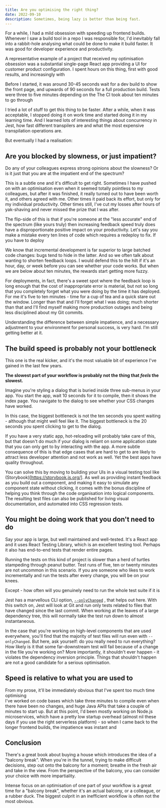 ```yaml
---
title: Are you optimising the right thing?
date: 2022-09-10
description: Sometimes, being lazy is better than being fast.
---
```


For a while, I had a mild obsession with speeding up frontend builds. Whenever I saw a build tool in a repo I was responsible for, I'd inevitably fall into a rabbit-hole analysing what could be done to make it build faster. It was good for developer experience and productivity.

A representative example of a project that received my optimisation obsession was a substantial single-page React app providing a UI for customer product configuration. I spent hours on this thing, first with good results, and increasingly with 

Before I started, it was around 30-45 seconds wait for a dev build to show the front page, and upwards of 90 seconds for a full production build. Tests were three to five minutes depending on the The CI took about ten minutes to go through 

I tried a lot of stuff to get this thing to be faster. After a while, when it was acceptable, I stopped doing it on work time and started doing it in my learning time. And I learned lots of interesting things about concurrency in Jest, how fast different transpilers are and what the most expensive transpilation operations are. 

But eventually I had a realisation: 

## Are you blocked by slowness, or just impatient?
Do any of your colleagues express strong opinions about the slowness? Or is it just that you are at the impatient end of the spectrum?  

This is a subtle one and it's difficult to get right. Sometimes I have pushed on with an optimisation even when it seemed totally pointless to my colleagues, but after it was finished, it really turned out to have been worth it, and others agreed with me. Other times it paid back its effort, but only for my individual productivity. Other times still, I've cut my losses after hours of yak-shaving and never missed the prize that I was after.

The flip-side of this is that if you're someone at the "less accurate" end of the spectrum (like yours truly) then increasing feedback speed truly does have a disproportionate positive impact on your productivity. Let's say you make a mistake every ten lines of code which requires a redeploy to fix. If you have to deploy  

We know that incremental development is far superior to large batched code changes: bugs tend to hide in the latter. And so we often talk about wanting to shorten feedback loops. I would defend this to the hilt if it's an hour, day, or week before you can see whether your code works. But when we are below about ten minutes, the rewards start getting more fuzzy.

For deployments, in fact, there's a sweet spot where the feedback loop is long enough that the cost of inappropriate error is material, but not so long that you completely forget what you were doing by the time it has deployed. For me it's five to ten minutes - time for a cup of tea and a quick stare out the window. Longer than that and I'll forget what I was doing; much shorter than that and I'll find myself making more production outages and being less disciplined about my Git commits.

Understanding the difference between simple impatience, and a necessary adjustment to your environment for personal success, is very hard.  I'm still getting better at it.

## The build speed is probably not your bottleneck
This one is the real kicker, and it's the most valuable bit of experience I've gained in the last few years. 

**The slowest part of your workflow is probably not the thing that _feels_ the slowest.**

Imagine you're styling a dialog that is buried inside three sub-menus in your app. You start the app, wait 10 seconds for it to compile, then it shows the index page. You navigate to the dialog to see whether your CSS changes have worked.

In this case, the biggest bottleneck is not the ten seconds you spent waiting - although that might well feel like it. The biggest bottleneck is the 20 seconds you spent clicking to get to the dialog.

If you have a very static app, hot-reloading will probably take care of this, but that doesn't do much if your dialog is reliant on some application state that you can only get to by interacting with the app. A more subtle consequence of this is that edge cases that are hard to get to are likely to attract less developer attention and not work as well. Yet the best apps have quality throughout.

You can solve this by moving to building your UIs in a visual testing tool like (Storybook)[https://storybook.js.org/]. As well as providing instant feedback as you build out a component, and making it easy to simulate any component state without clicking, it comes with the bonus discipline of helping you think through the code organisation into logical components. The resulting test files can also be published for living visual documentation, and automated into CSS regression tests.

## You might be doing work that you don't need to do
Say your app is large, but well maintained and well-tested. It's a React app and it uses React Testing Library, which is an excellent testing tool. Perhaps it also has end-to-end tests that render entire pages.

Running the tests on this kind of project is slower than a herd of turtles stampeding through peanut butter. Test runs of five, ten or twenty minutes are not uncommon in this scenario. If you are someone who likes to work incrementally and run the tests after every change, you will be on your knees.

Except - how often will you genuinely need to run the whole test suite if it is

Jest has a marvellous CLI option, [`--onlyChanged`](https://jestjs.io/docs/cli#--onlychanged) , that helps out here. With this switch on, Jest will look at Git and run only tests related to files that have changed since the last commit. When working at the leaves of a large dependency tree, this will normally take the test run down to almost instantaneous. 

In the case that you're working on high-level components that are used everywhere, you'll find that the majority of test files will run even with `--onlyChanged`. But here, ask yourself: do you really need to run everything? How likely is it that some far-downstream test will fail because of a change in the file you're working on? More importantly, it shouldn't ever happen - it violates the dependency inversion principle. Things that shouldn't happen are not a good candidate for a serious optimisation.

## Speed is relative to what you are used to
From my prose, it'll be immediately obvious that I've spent too much time optimising  
I've worked on code bases which take three minutes to compile even when there have been no changes, and huge Java APIs that take a couple of minutes to start up. But at this point, I'd been mostly working on Node.js microservices, which have a pretty low startup overhead (almost nil these days if you use the right serverless platform) - so when I came back to the longer frontend builds, the impatience was instant and

## Conclusion
There's a great book about buying a house which introduces the idea of a "balcony break". When you're in the tunnel, trying to make difficult decisions, step out onto the balcony for a moment; breathe in the fresh air and take in the view. From the perspective of the balcony, you can consider your choice with more impartiality. 

Intense focus on an optimisation of one part of your workflow is a great time for a "balcony break", whether it's an actual balcony, or a colleague, or a rubber duck. The biggest culprit in an inefficient workflow is often not the most obvious.
